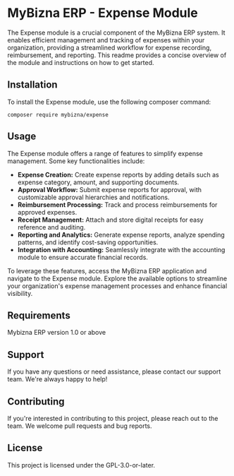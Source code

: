 # MyBizna ERP - Expense Module
The Expense module is a crucial component of the MyBizna ERP system. It enables efficient management and tracking of expenses within your organization, providing a streamlined workflow for expense recording, reimbursement, and reporting. This readme provides a concise overview of the module and instructions on how to get started.

## Installation 
To install the Expense module, use the following composer command:
```
composer require mybizna/expense
```

## Usage
The Expense module offers a range of features to simplify expense management. Some key functionalities include:

 - **Expense Creation:** Create expense reports by adding details such as expense category, amount, and supporting documents.
 - **Approval Workflow:** Submit expense reports for approval, with customizable approval hierarchies and notifications.
 - **Reimbursement Processing:** Track and process reimbursements for approved expenses.
 - **Receipt Management:** Attach and store digital receipts for easy reference and auditing.
 - **Reporting and Analytics:** Generate expense reports, analyze spending patterns, and identify cost-saving opportunities.
 - **Integration with Accounting:** Seamlessly integrate with the accounting module to ensure accurate financial records.

To leverage these features, access the MyBizna ERP application and navigate to the Expense module. Explore the available options to streamline your organization's expense management processes and enhance financial visibility.

## Requirements
Mybizna ERP version 1.0 or above

## Support
If you have any questions or need assistance, please contact our support team. We're always happy to help!

## Contributing
If you're interested in contributing to this project, please reach out to the team. We welcome pull requests and bug reports.

## License
This project is licensed under the GPL-3.0-or-later.
